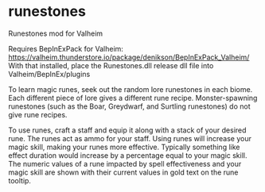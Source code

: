 # runestones
Runestones mod for Valheim

Requires BepInExPack for Valheim: https://valheim.thunderstore.io/package/denikson/BepInExPack_Valheim/
With that installed, place the Runestones.dll release dll file into Valheim/BepInEx/plugins

To learn magic runes, seek out the random lore runestones in each biome. Each different piece of lore gives a different rune recipe. Monster-spawning runestones (such as the Boar, Greydwarf, and Surtling runestones) do not give rune recipes.

To use runes, craft a staff and equip it along with a stack of your desired rune. The runes act as ammo for your staff. Using runes will increase your magic skill, making your runes more effective. Typically something like effect duration would increase by a percentage equal to your magic skill. The numeric values of a rune impacted by spell effectiveness and your magic skill are shown with their current values in gold text on the rune tooltip.
